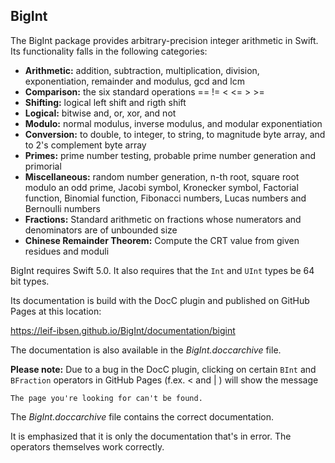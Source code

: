 ## BigInt

The BigInt package provides arbitrary-precision integer arithmetic in Swift.
Its functionality falls in the following categories:

* **Arithmetic:** addition, subtraction, multiplication, division, exponentiation, remainder and modulus, gcd and lcm
* **Comparison:** the six standard operations == != < <= > >=
* **Shifting:** logical left shift and rigth shift
* **Logical:** bitwise and, or, xor, and not
* **Modulo:** normal modulus, inverse modulus, and modular exponentiation
* **Conversion:** to double, to integer, to string, to magnitude byte array, and to 2's complement byte array
* **Primes:** prime number testing, probable prime number generation and primorial
* **Miscellaneous:** random number generation, n-th root, square root modulo an odd prime,
Jacobi symbol, Kronecker symbol, Factorial function, Binomial function, Fibonacci numbers, Lucas numbers and Bernoulli numbers
* **Fractions:** Standard arithmetic on fractions whose numerators and denominators are of unbounded size
* **Chinese Remainder Theorem:** Compute the CRT value from given residues and moduli


BigInt requires Swift 5.0. It also requires that the `Int` and `UInt` types be 64 bit types.

Its documentation is build with the DocC plugin and published on GitHub Pages at this location:

https://leif-ibsen.github.io/BigInt/documentation/bigint

The documentation is also available in the *BigInt.doccarchive* file.

**Please note:** Due to a bug in the DocC plugin, clicking on certain `BInt` and `BFraction` operators
in GitHub Pages (f.ex. < and | ) will show the message

    The page you're looking for can't be found.
    
The *BigInt.doccarchive* file contains the correct documentation.

It is emphasized that it is only the documentation that's in error.
The operators themselves work correctly.
